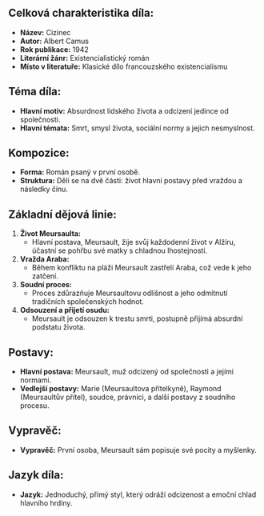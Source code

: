 ## Celková charakteristika díla:
- **Název:** Cizinec
- **Autor:** Albert Camus
- **Rok publikace:** 1942
- **Literární žánr:** Existencialistický román
- **Místo v literatuře:** Klasické dílo francouzského existencialismu

## Téma díla:
- **Hlavní motiv:** Absurdnost lidského života a odcizení jedince od společnosti.
- **Hlavní témata:** Smrt, smysl života, sociální normy a jejich nesmyslnost.

## Kompozice:
- **Forma:** Román psaný v první osobě.
- **Struktura:** Dělí se na dvě části: život hlavní postavy před vraždou a následky činu.

## Základní dějová linie:
1. **Život Meursaulta:**
   - Hlavní postava, Meursault, žije svůj každodenní život v Alžíru, účastní se pohřbu své matky s chladnou lhostejností.
2. **Vražda Araba:**
   - Během konfliktu na pláži Meursault zastřelí Araba, což vede k jeho zatčení.
3. **Soudní proces:**
   - Proces zdůrazňuje Meursaultovu odlišnost a jeho odmítnutí tradičních společenských hodnot.
4. **Odsouzení a přijetí osudu:**
   - Meursault je odsouzen k trestu smrti, postupně přijímá absurdní podstatu života.

## Postavy:
- **Hlavní postava:** Meursault, muž odcizený od společnosti a jejími normami.
- **Vedlejší postavy:** Marie (Meursaultova přítelkyně), Raymond (Meursaultův přítel), soudce, právníci, a další postavy z soudního procesu.

## Vypravěč:
- **Vypravěč:** První osoba, Meursault sám popisuje své pocity a myšlenky.

## Jazyk díla:
- **Jazyk:** Jednoduchý, přímý styl, který odráží odcizenost a emoční chlad hlavního hrdiny.